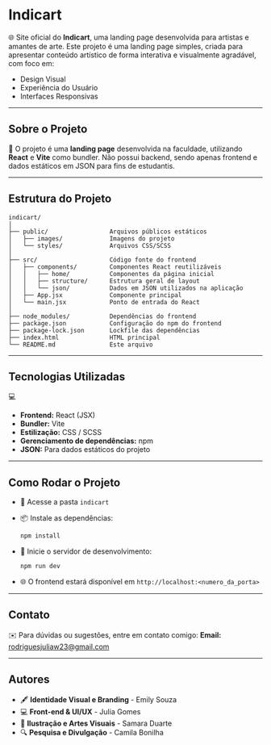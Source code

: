 # Indicart

🌐 Site oficial do **Indicart**, uma landing page desenvolvida para artistas e amantes de arte. Este projeto é uma landing page simples, criada para apresentar conteúdo artístico de forma interativa 
e visualmente agradável, com foco em:

* Design Visual
* Experiência do Usuário
* Interfaces Responsivas

---

## Sobre o Projeto

📄 O projeto é uma **landing page** desenvolvida na faculdade, utilizando **React** e **Vite** como bundler. Não possui backend, sendo apenas frontend e dados estáticos em JSON para fins de estudantis.

---

## Estrutura do Projeto

```
indicart/
│
├── public/                 Arquivos públicos estáticos
│   ├── images/             Imagens do projeto
│   └── styles/             Arquivos CSS/SCSS
│
├── src/                    Código fonte do frontend
│   ├── components/         Componentes React reutilizáveis
│   │   ├── home/           Componentes da página inicial
│   │   ├── structure/      Estrutura geral de layout
│   │   └── json/           Dados em JSON utilizados na aplicação
│   ├── App.jsx             Componente principal
│   └── main.jsx            Ponto de entrada do React
│
├── node_modules/           Dependências do frontend
├── package.json            Configuração do npm do frontend
├── package-lock.json       Lockfile das dependências
├── index.html              HTML principal
└── README.md               Este arquivo
```

---

## Tecnologias Utilizadas

💻

* **Frontend:** React (JSX)
* **Bundler:** Vite
* **Estilização:** CSS / SCSS
* **Gerenciamento de dependências:** npm
* **JSON:** Para dados estáticos do projeto

---

## Como Rodar o Projeto

* 📂 Acesse a pasta `indicart`

* 📦 Instale as dependências:

  ```bash
  npm install
  ```

* 🚀 Inicie o servidor de desenvolvimento:

  ```bash
  npm run dev
  ```

* 🌐 O frontend estará disponível em `http://localhost:<numero_da_porta>`

---

## Contato

✉️ Para dúvidas ou sugestões, entre em contato comigo:
**Email:** [rodriguesjuliaw23@gmail.com](mailto:rodriguesjuliaw23@gmail.com)

--- 

## Autores
* 🖋️ **Identidade Visual e Branding** - Emily Souza
* 💻 **Front-end & UI/UX** - Julia Gomes
* 🎨 **Ilustração e Artes Visuais** - Samara Duarte
* 🔍 **Pesquisa e Divulgação** - Camila Bonilha
